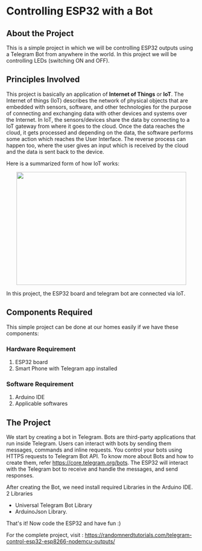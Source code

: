 # Controlling ESP32 with a Bot
## About the Project

This is a simple project in which we will be controlling ESP32 outputs using a Telegram Bot from anywhere in the world. In this project we will be controlling LEDs (switching ON and OFF).

## Principles Involved

This project is basically an application of __Internet of Things__ or **IoT**. The Internet of things (IoT) describes the network of physical objects that are embedded with sensors, software, and other technologies for the purpose of connecting and exchanging data with other devices and systems over the Internet. In IoT, the sensors/devices share the data by connecting to a IoT gateway from where it goes to the cloud. Once the data reaches the cloud, it gets processed and depending on the data, the software performs some action which reaches the User Interface. The reverse process can happen too, where the user gives an input which is received by the cloud and the data is sent back to the device.

Here is a summarized form of how IoT works:

<div align="center">
    <img src="https://user-images.githubusercontent.com/85028192/121926552-b3f79f80-cd5b-11eb-8dde-0f0175dbab86.png" width="450" height="300"/>
    <br/>
</div>

In this project, the ESP32 board and telegram bot are connected via IoT.

## Components Required

This simple project can be done at our homes easily if we have these components:
### Hardware Requirement

1. ESP32 board
2. Smart Phone with Telegram app installed

### Software Requirement

1. Arduino IDE
2. Applicable softwares

## The Project

We start by creating a bot in Telegram. Bots are third-party applications that run inside Telegram. Users can interact with bots by sending them messages, commands and inline requests. You control your bots using HTTPS requests to Telegram Bot API. To know more about Bots and how to create them, refer https://core.telegram.org/bots.
The ESP32 will interact with the Telegram bot to receive and handle the messages, and send responses.

After creating the Bot, we need install required Libraries in the Arduino IDE. 2 Libraries 
- Universal Telegram Bot Library
- ArduinoJson Library. 

That's it! Now code the ESP32 and have fun :)

For the complete project, visit : https://randomnerdtutorials.com/telegram-control-esp32-esp8266-nodemcu-outputs/



